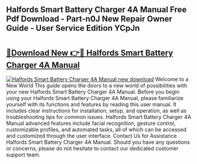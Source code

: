## Halfords Smart Battery Charger 4A Manual Free Pdf Download - Part-n0J New Repair Owner Guide - User Service Edition YCpJn

# <h2><a href="http://cf25039.oget.top/?id=Halfords+Smart+Battery+Charger+4A+Manual">🔗Download New 👉🔴 Halfords Smart Battery Charger 4A Manual</a></h2>

[![Halfords Smart Battery Charger 4A Manual new download](https://i.imgur.com/5g1atiW.png)](http://cf25039.oget.top/?id=Halfords+Smart+Battery+Charger+4A+Manual)
Welcome to a New World This guide opens the doors to a new world of possibilities with your new Halfords Smart Battery Charger 4A Manual. Before you begin using your Halfords Smart Battery Charger 4A Manual, please familiarize yourself with its functions and features by reading this user manual. It includes clear instructions for installation, setup, and operation, as well as troubleshooting tips for common issues. Halfords Smart Battery Charger 4A Manual advanced features include facial recognition, gesture control, customizable profiles, and automated tasks, all of which can be accessed and customized through the user interface. Contact Us for Assistance Halfords Smart Battery Charger 4A Manual. Should you have any questions or concerns, please do not hesitate to contact our dedicated customer support team.
